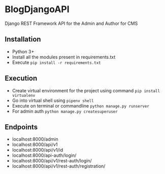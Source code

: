 # BlogDjangoAPI

Django REST Framework API for the Admin and Author for CMS 

## Installation
- Python 3+
- Install all the modules present in requirements.txt 
- Execute `pip install -r requirements.txt`

## Execution
- Create virtual environment for the project using command `pip install virtualenv`
- Go into virtual shell using `pipenv shell`
- Execute  on terminal or commandline `python manage.py runserver`
- For admin auth `python manage.py createsuperuser`

## Endpoints

- localhost:8000/admin
- localhost:8000/api/v1
- localhost:8000/api/v1/id
- localhost:8000/api-auth/login/
- localhost:8000/api/v1/rest-auth/login/
- localhost:8000/api/v1/rest-auth/registration/
  